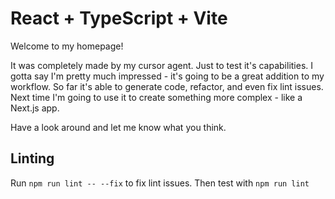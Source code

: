 # React + TypeScript + Vite

Welcome to my homepage!

It was completely made by my cursor agent. Just to test it's capabilities.
I gotta say I'm pretty much impressed - it's going to be a great addition to my workflow. So far it's able to generate code, refactor, and even fix lint issues. Next time I'm going to use it to create something more complex - like a Next.js app.

Have a look around and let me know what you think.

## Linting
Run `npm run lint -- --fix` to fix lint issues.
Then test with `npm run lint`